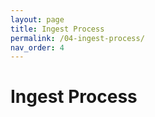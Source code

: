 ```yaml
---
layout: page
title: Ingest Process
permalink: /04-ingest-process/
nav_order: 4
---
```


# Ingest Process

